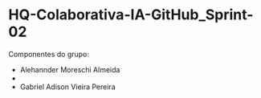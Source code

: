 # HQ-Colaborativa-IA-GitHub_Sprint-02

Componentes do grupo:

- Alehannder Moreschi Almeida
-
- Gabriel Adison Vieira Pereira
